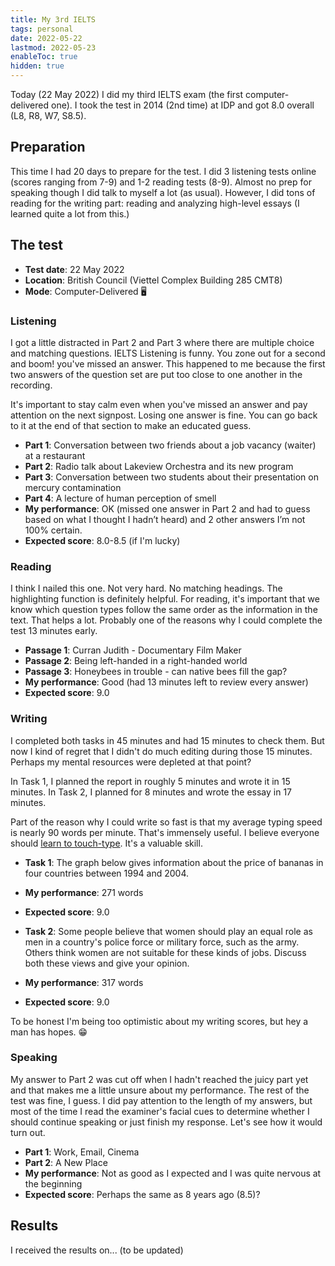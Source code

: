 ```yaml
---
title: My 3rd IELTS
tags: personal
date: 2022-05-22
lastmod: 2022-05-23
enableToc: true
hidden: true
---
```


Today (22 May 2022) I did my third IELTS exam (the first computer-delivered one). I took the test in 2014 (2nd time) at IDP and got 8.0 overall (L8, R8, W7, S8.5).

## Preparation

This time I had 20 days to prepare for the test. I did 3 listening tests online (scores ranging from 7-9) and 1-2 reading tests (8-9). Almost no prep for speaking though I did talk to myself a lot (as usual). However, I did tons of reading for the writing part: reading and analyzing high-level essays (I learned quite a lot from this.)

## The test

- **Test date**: 22 May 2022
- **Location**: British Council (Viettel Complex Building 285 CMT8)
- **Mode**: Computer-Delivered 🖥

### Listening

I got a little distracted in Part 2 and Part 3 where there are multiple choice and matching questions. IELTS Listening is funny. You zone out for a second and boom! you've missed an answer. This happened to me because the first two answers of the question set are put too close to one another in the recording.

It's important to stay calm even when you've missed an answer and pay attention on the next signpost. Losing one answer is fine. You can go back to it at the end of that section to make an educated guess.

- **Part 1**: Conversation between two friends about a job vacancy (waiter) at a restaurant
- **Part 2**: Radio talk about Lakeview Orchestra and its new program
- **Part 3**: Conversation between two students about their presentation on mercury contamination
- **Part 4**: A lecture of human perception of smell
- **My performance**: OK (missed one answer in Part 2 and had to guess based on what I thought I hadn’t heard) and 2 other answers I’m not 100% certain.
- **Expected score**: 8.0-8.5 (if I'm lucky)

### Reading

I think I nailed this one. Not very hard. No matching headings. The highlighting function is definitely helpful. For reading, it's important that we know which question types follow the same order as the information in the text. That helps a lot. Probably one of the reasons why I could complete the test 13 minutes early.

- **Passage 1**: Curran Judith - Documentary Film Maker
- **Passage 2**: Being left-handed in a right-handed world
- **Passage 3**: Honeybees in trouble - can native bees fill the gap?
- **My performance**: Good (had 13 minutes left to review every answer)
- **Expected score**: 9.0

### Writing

I completed both tasks in 45 minutes and had 15 minutes to check them. But now I kind of regret that I didn't do much editing during those 15 minutes. Perhaps my mental resources were depleted at that point?

In Task 1, I planned the report in roughly 5 minutes and wrote it in 15 minutes. In Task 2, I planned for 8 minutes and wrote the essay in 17 minutes.

Part of the reason why I could write so fast is that my average typing speed is nearly 90 words per minute. That's immensely useful. I believe everyone should [learn to touch-type](/t/young.md). It's a valuable skill.

- **Task 1**: The graph below gives information about the price of bananas in four countries between 1994 and 2004.
- **My performance**: 271 words
- **Expected score**: 9.0

- **Task 2**: Some people believe that women should play an equal role as men in a country's police force or military force, such as the army. Others think women are not suitable for these kinds of jobs. Discuss both these views and give your opinion.
- **My performance**: 317 words
- **Expected score**: 9.0

To be honest I'm being too optimistic about my writing scores, but hey a man has hopes. 😁

### Speaking

My answer to Part 2 was cut off when I hadn't reached the juicy part yet and that makes me a little unsure about my performance. The rest of the test was fine, I guess. I did pay attention to the length of my answers, but most of the time I read the examiner's facial cues to determine whether I should continue speaking or just finish my response. Let's see how it would turn out.

- **Part 1**: Work, Email, Cinema
- **Part 2**: A New Place
- **My performance**: Not as good as I expected and I was quite nervous at the beginning
- **Expected score**: Perhaps the same as 8 years ago (8.5)?

## Results

I received the results on... (to be updated)
